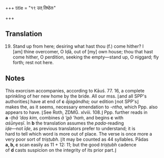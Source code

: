 +++
title = "१९ उत् तिष्ठेतः"

+++
## Translation
19. Stand up from here; desiring what hast thou (f.) come hither? I  
\[am\] thine overcomer, O Iḍā, out of \[my\] own house; thou that hast  
come hither, O perdition, seeking the empty—stand up, O niggard; fly  
forth; rest not here.

## Notes
This exorcism accompanies, according to Kāuś. 77. 16, a complete  
sprinkling of her new home by the bride. All our mss. ⌊and all SPP's  
authorities⌋ have at end of **c** *ājagándha;* our edition ⌊not SPP's⌋  
makes the, as it seems, necessary emendation to *-ntha*, which Ppp. also  
appears to have. ⌊See Roth, ZDMG. xlviii. 108.⌋ Ppp. further reads in  
**a** *-ṭhā ’daṣ kim*, combines *ā ’gā ’haṁ*, and begins **c** with  
*aśūnyeṣī*. In **b** the translation assumes the *pada*-reading  
*iḍe*—not *īḍe*, as previous translators prefer to understand; it is  
hard to tell which word is more out of place. The verse is once more a  
very poor sort of *triṣṭubh*. ⌊It may be counted as 44 syllables. Pādas  
**a, b, c** scan easily as 11 + 12: 11; but the good *triṣṭubh* cadence  
of **d** casts suspicion on the integrity of its prior part.⌋
